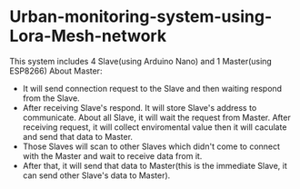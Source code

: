 # Urban-monitoring-system-using-Lora-Mesh-network
This system includes 4 Slave(using Arduino Nano) and 1 Master(using ESP8266)
About Master:
- It will send connection request to the Slave and then waiting respond from the Slave.
- After receiving Slave's respond. It will store Slave's address to communicate.
About all Slave, it will wait the request from Master. After receiving request, it will collect enviromental value then it will caculate and send that data to Master. 
- Those Slaves will scan to other Slaves which didn't come to connect with the Master and wait to receive data from it.
- After that, it will send that data to Master(this is the immediate Slave, it can send other Slave's data to Master).
